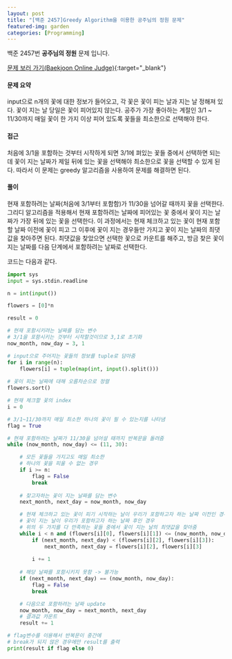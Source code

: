```yaml
---
layout: post
title: "[백준 2457]Greedy Algorithm을 이용한 공주님의 정원 문제"
featured-img: garden
categories: [Programming]
---
```

백준 2457번 **공주님의 정원** 문제 입니다.  
  
[문제 보러 가기(Baekjoon Online Judge)](https://www.acmicpc.net/problem/2457){:target="_blank"}  

#### 문제 요약
input으로 n개의 꽃에 대한 정보가 들어오고, 각 꽃은 꽃이 피는 날과 지는 날 정해져 있다. 꽃이 지는 날 당일은 꽃이 피어있지 않는다. 
공주가 가장 좋아하는 계절인 3/1 ~ 11/30까지 매일 꽃이 한 가지 이상 피어 있도록 꽃들을 최소한으로 선택해야 한다.  
  
#### 접근
처음에 3/1을 포함하는 것부터 시작하게 되면 3/1에 펴있는 꽃들 중에서 선택하면 되는데 꽃이 지는 날짜가 제일 뒤에 있는 꽃을 선택해야 
최소한으로 꽃을 선택할 수 있게 된다. 따라서 이 문제는 greedy 알고리즘을 사용하여 문제를 해결하면 된다.
  
#### 풀이
현재 포함하려는 날짜(처음에 3/1부터 포함함)가 11/30을 넘어갈 때까지 꽃을 선택한다. 
그리디 알고리즘을 적용해서 현재 포함하려는 날짜에 피어있는 꽃 중에서 꽃이 지는 날짜가 가장 뒤에 있는 꽃을 선택한다. 
이 과정에서는 현재 체크하고 있는 꽃이 현재 포함할 날짜 이전에 꽃이 피고 그 이후에 꽃이 지는 경우들만 가지고 꽃이 지는 날짜의 최댓값을 찾아주면 된다. 
최댓값을 찾았으면 선택한 꽃으로 카운트를 해주고, 방금 찾은 꽃이 지는 날짜를 다음 단계에서 포함하려는 날짜로 선택한다.

코드는 다음과 같다.  
  
```python
import sys
input = sys.stdin.readline

n = int(input())

flowers = [0]*n

result = 0

# 현재 포함시키려는 날짜를 담는 변수 
# 3/1을 포함시키는 것부터 시작할것이므로 3,1로 초기화
now_month, now_day = 3, 1

# input으로 주어지는 꽃들의 정보를 tuple로 담아줌
for i in range(n):
    flowers[i] = tuple(map(int, input().split()))
    
# 꽃이 피는 날짜에 대해 오름차순으로 정렬
flowers.sort()

# 현재 체크할 꽃의 index
i = 0

# 3/1~11/30까지 매일 최소한 하나의 꽃이 필 수 있는지를 나타냄
flag = True

# 현재 포함하려는 날짜가 11/30을 넘어설 때까지 반복문을 돌려줌
while (now_month, now_day) <= (11, 30):

    # 모든 꽃들을 가지고도 매일 최소한 
    # 하나의 꽃을 피울 수 없는 경우
    if i >= n:
        flag = False
        break
    
    # 찾고자하는 꽃이 지는 날짜를 담는 변수
    next_month, next_day = now_month, now_day

    # 현재 체크하고 있는 꽃이 피기 시작하는 날이 우리가 포함하고자 하는 날짜 이전인 경우
    # 꽃이 지는 날이 우리가 포함하고자 하는 날짜 후인 경우
    # 위의 두 가지를 다 만족하는 꽃들 중에서 꽃이 지는 날의 최댓값을 찾아줌
    while i < n and (flowers[i][0], flowers[i][1]) <= (now_month, now_day):
        if (next_month, next_day) < (flowers[i][2], flowers[i][3]):
            next_month, next_day = flowers[i][2], flowers[i][3]
           
        i += 1
        
    # 해당 날짜를 포함시키지 못함 -> 불가능
    if (next_month, next_day) == (now_month, now_day):
        flag = False
        break

    # 다음으로 포함하려는 날짜 update
    now_month, now_day = next_month, next_day
    # 결과값 카운트
    result += 1

# flag변수를 이용해서 반복문이 중간에 
# break가 되지 않은 경우에만 result를 출력
print(result if flag else 0)
```
